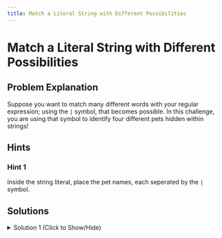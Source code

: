 ```yaml
---
title: Match a Literal String with Different Possibilities
---
```

# Match a Literal String with Different Possibilities

## Problem Explanation
Suppose you want to match many different words with your regular expression; using the `|` symbol, that becomes possible. In this challenge, you are using that symbol to identify four different pets hidden within strings!

## Hints

### Hint 1

Inside the string literal, place the pet names, each seperated by the `|` symbol.

## Solutions

<details><summary>Solution 1 (Click to Show/Hide)</summary>

```js
let petString = "James has a pet cat.";
let petRegex = /dog|cat|bird|fish/;
let result = petRegex.test(petString);
```

</details>